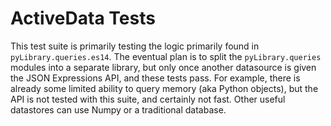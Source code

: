 ActiveData Tests
================

This test suite is primarily testing the logic primarily found in `pyLibrary.queries.es14`.  The eventual plan is to split the `pyLibrary.queries` modules into a separate library, but only once another datasource is given the JSON Expressions API, and these tests pass.  For example, there is already some limited ability to query memory (aka Python objects), but the API is not tested with this suite, and certainly not fast.  Other useful datastores can use Numpy or a traditional database.





  
